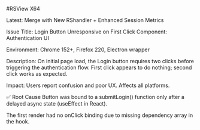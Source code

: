 #RSView X64

Latest: Merge with New RShandler + Enhanced Session Metrics

Issue Title: Login Button Unresponsive on First Click Component: Authentication UI

Environment: Chrome 152+, Firefox 220, Electron wrapper

Description: On initial page load, the Login button requires two clicks before triggering the authentication flow. First click appears to do nothing; second click works as expected.

Impact: Users report confusion and poor UX. Affects all platforms.

✅ Root Cause Button was bound to a submitLogin() function only after a delayed async state (useEffect in React).

The first render had no onClick binding due to missing dependency array in the hook.
